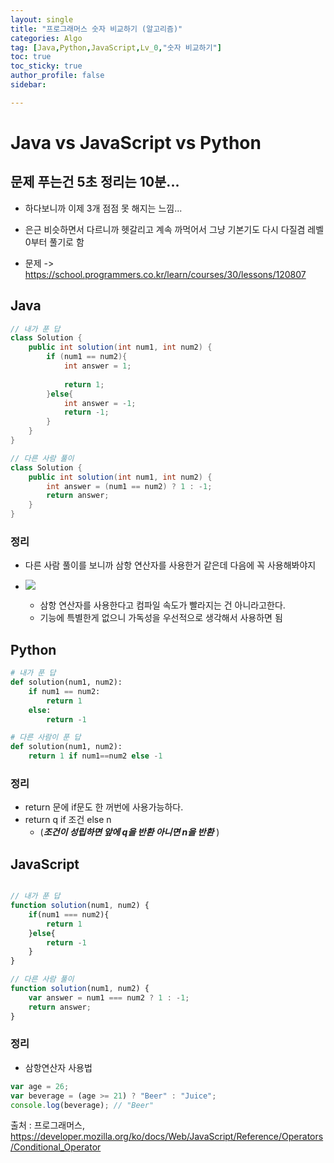 ```yaml
---
layout: single
title: "프로그래머스 숫자 비교하기 (알고리즘)"
categories: Algo
tag: [Java,Python,JavaScript,Lv_0,"숫자 비교하기"]
toc: true
toc_sticky: true
author_profile: false
sidebar:

---
```

# Java vs JavaScript vs Python
## 문제 푸는건 5초 정리는 10분...

- 하다보니까 이제 3개 점점 못 해지는 느낌...
- 은근 비슷하면서 다르니까 헷갈리고 계속 까먹어서 
  그냥 기본기도 다시 다질겸
  레벨 0부터 풀기로 함

- 문제 -> https://school.programmers.co.kr/learn/courses/30/lessons/120807

## Java

```java
// 내가 푼 답
class Solution {
    public int solution(int num1, int num2) {
        if (num1 == num2){
            int answer = 1;
            
            return 1;
        }else{
            int answer = -1;
            return -1;
        }
    }
}

// 다른 사람 풀이 
class Solution {
    public int solution(int num1, int num2) {
        int answer = (num1 == num2) ? 1 : -1;
        return answer;
    }
}

```
### 정리
- 다른 사람 풀이를 보니까 삼항 연산자를 사용한거 같은데 다음에 꼭 사용해봐야지
- ![](https://i.imgur.com/rI2KBkC.png)

	- 삼항 연산자를 사용한다고 컴파일 속도가 빨라지는 건 아니라고한다.
	- 기능에 특별한게 없으니 가독성을 우선적으로 생각해서 사용하면 됨

## Python
```python
# 내가 푼 답
def solution(num1, num2):
    if num1 == num2:
        return 1
    else:
        return -1

# 다른 사람이 푼 답
def solution(num1, num2):
    return 1 if num1==num2 else -1
```
### 정리
- return 문에 if문도 한 꺼번에 사용가능하다.
- return q if 조건 else n  
	- (***조건이 성립하면 앞에 q을 반환 아니면 n을 반환*** ) 

## JavaScript

```javascript

// 내가 푼 답
function solution(num1, num2) {
    if(num1 === num2){
        return 1
    }else{
        return -1
    }
}

// 다른 사람 풀이
function solution(num1, num2) {
    var answer = num1 === num2 ? 1 : -1;
    return answer;
}
```
### 정리
- 삼항연산자 사용법
```javascript
var age = 26;
var beverage = (age >= 21) ? "Beer" : "Juice";
console.log(beverage); // "Beer"
```

출처 : 프로그래머스, https://developer.mozilla.org/ko/docs/Web/JavaScript/Reference/Operators/Conditional_Operator
